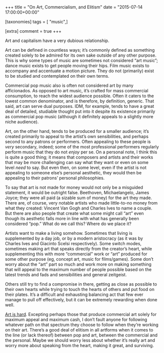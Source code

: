 +++
title = "On Art, Commercialism, and Elitism"
date = "2015-07-14 17:00:00+00:00"

[taxonomies]
tags = [ "music",]

[extra]
comment = true
+++
<p>Art and capitalism have a very dubious relationship.</p>
<!-- more -->
<p>Art can be defined in countless ways; it’s commonly defined as something created solely to be admired for its own sake outside of any other purpose. This is why some types of music are sometimes not considered “art music”; dance music exists to get people moving their hips. Film music exists to accompany and accentuate a motion picture. They do not (primarily) exist to be studied and contemplated on their own terms.</p>

<p>Commercial pop music also is often not considered art by many afficionados. As opposed to art music, it’s crafted for mass commercial consumption, to reach the widest audience possible. Often it caters to the lowest common denominator, and is therefore, by definition, generic. That said, art can serve dual purposes. IDM, for example, tends to have a great deal of detailed, studiable thought put into it despite its existence primarily as commercial pop music (although it definitely appeals to a slightly more niche audience).</p>

<p>Art, on the other hand, tends to be produced for a smaller audience; it’s created primarily to appeal to the artist’s own sensibilities, and perhaps second to any patrons or performers. Often appealing to these people is <em>very</em> secondary, indeed; some of the most professional performers regularly perform music that they do not <em>enjoy</em> per se. On a personal note, I think this is quite a good thing; it means that composers and artists and their works that may be more challenging can say what they want or even on some level <em>need</em> to say. But even then, on some level, even if the artist is not appealing to someone else’s personal aesthetic, they would then be appealing to their patrons’ personal philosophies.</p>

<p>To say that art is not made for money would not only be a misguided statement, it would be outright false. Beethoven, Michaelangelo, James Joyce; they were all paid (a sizable sum of money) for the art they made. There are, of course, very notable artists who made little-to-no money from what they created: Vincent Van Gogh and Charles Ives to name a couple. But there are also people that create what some might call “art” even though its aesthetic falls more in line with what has generally been considered “pop.” What do we call this? Where do we place it?</p>

<p>Artists want to make a living somehow. Sometimes that living is supplemented by a day job, or by a modern aristocracy (as it was by Charles Ives and Giacinto Scelsi respectively). Some switch modes, sometimes making art that speaks directly from the creator’s heart, while supplementing this with more “commercial” work or “art” produced for some other purpose (eg, concept art, music for films/games). Some don’t worry about the “art” part so much and work more on making something that will appeal to the maximum number of people possible based on the latest trends and fads and sensibilities and general zeitgeist.</p>

<p>Others still try to find a compromise in there, getting as close as possible to their own hearts while trying to touch the hearts of others and put food on their plates. It’s a difficult and exhausting balancing act that few ever manage to pull off effectively, but it can be extremely rewarding when done well.</p>

<p><a href="https://www.youtube.com/watch?v=71wFUYUbtjs">Art is hard</a>. Excepting perhaps those that produce commercial art solely for maximum appeal and maximum cash, I don’t fault anyone for following whatever path on that spectrum they choose to follow when they’re working on their art. There’s a good deal of elitism in all artforms when it comes to the line (or lack thereof) between pop and art, between the commercial and the personal. Maybe we should worry less about whether it’s really art and worry more about speaking from the heart, making it great, and surviving.</p>
